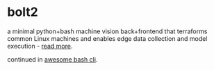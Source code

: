 # bolt2

a minimal python+bash machine vision back+frontend that terraforms common Linux machines and enables edge data collection and model execution - [read more](https://arash-kamangir.medium.com/camera-code-action-9e6f8c50a272).

continued in [awesome bash cli](https://github.com/kamangir/awesome-bash-cli).
